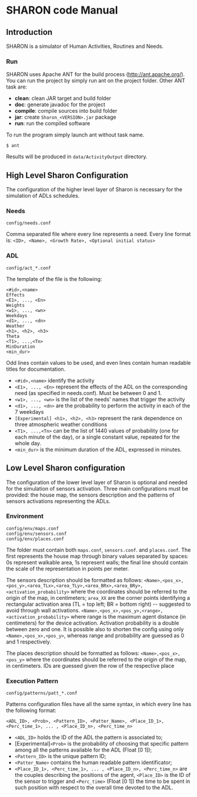 # SHARON code Manual 
## Introduction ##
SHARON is a simulator of Human Activities, Routines and Needs.

### Run ###
SHARON uses Apache ANT for the build process (http://ant.apache.org/).
You can run the project by simply run ant on the project folder.
Other ANT task are:

* **clean**: clean JAR target and build folder
* **doc**: generate javadoc for the project
* **compile**: compile sources into build folder
* **jar**: create `Sharon_<VERSION>.jar` package
* **run**: run the compiled software

To run the program simply launch ant without task name. 


    $ ant


Results will be produced in `data/ActivityOutput` directory.


## High Level Sharon Configuration ##

The configuration of the higher level layer of Sharon is necessary for the simulation of ADLs schedules.

### Needs ### 	
	
    config/needs.conf

Comma separated file where every line represents a need. 
Every line format is: `<ID>, <Name>, <Growth Rate>, <Optional initial status>`

### ADL ###

    config/act_*.conf
    
The template of the file is the following:    
    
    <#id>,<name>
    Effects
    <E1>, ..., <En>
    Weights
    <w1>, ..., <wn>
    Weekdays
    <d1>, ..., <dn> 
    Weather
    <h1>, <h2>, <h3>
    Theta
    <T1>, ...,<Tn>
    MinDuration
    <min_dur>

Odd lines contain values to be used, and even lines contain human readable titles for documentation.    

* `<#id>,<name>` identify the activity
* `<E1>, ..., <En>` represent the effects of the ADL on the corresponding need (as specified in needs.conf). Must be between 0 and 1.
* `<w1>, ..., <wn>` is the list of the needs' names that trigger the activity
* `<d1>, ..., <dn>` are the probability to perform the activity in each of the 7 weekdays
* `[Experimental] <h1>, <h2>, <h3>` represent the rank dependence on three atmospheric weather conditions
* `<T1>, ...,<Tn>` can be the list of 1440 values of probability (one for each minute of the day), or a single constant value, repeated for the whole day.
* `<min_dur>` is the minimum duration of the ADL, expressed in minutes.  

## Low Level Sharon configuration ##

The configuration of the lower level layer of Sharon is optional and needed for the simulation of sensors activation.
Three main configurations must be provided: the house map, the sensors description and the patterns of sensors activations
 representing the ADLs.

### Environment ###

    config/env/maps.conf
    config/env/sensors.conf
    config/env/places.conf

The folder must contain both `maps.conf`, `sensors.conf`. and `places.conf`. The first represents the house map through binary values
separated by spaces: 0s represent walkable area, 1s represent walls; the final line should contain the scale of the representation in points per meter.

The sensors description should be formatted as follows:
`<Name>,<pos_x>,<pos_y>,<area_TLx>,<area_TLy>,<area_BRx>,<area_BRy>,<activation_probability>` where the coordinates should 
be referred to the origin of the map, in centimeters; `area_XX` are the corner points identifying a rectangular activation
 area (TL = top left; BR = bottom right) -- suggested to avoid through wall activations. `<Name>,<pos_x>,<pos_y>,<range>,<activation_probability>` where range
is the maximum agent distance (in centimeters) for the device activation. Activation probability is a double between 
zero and one. It is possible also to shorten the config using only `<Name>,<pos_x>,<pos_y>`, whereas range and probability are guessed as 0 and 1 respectively.

<!--- Extend Places Explanation -->
The places description should be formatted as follows:
`<Name>,<pos_x>,<pos_y>` where the coordinates should be referred to the origin of the map, in centimeters. IDs are guessed given the row of the respective place


### Execution Pattern ###

    config/patterns/patt_*.conf

Patterns configuration files have all the same syntax, in which every line has the following format:

    <ADL_ID>, <Prob>, <Pattern_ID>, <Patter_Name>, <Place_ID_1>, <Perc_time_1>, ... , <Place_ID_n>, <Perc_time_n>
     
* `<ADL_ID>` holds the ID of the ADL the pattern is associated to;
* [Experimental]`<Prob>` is the probability of choosing that specific pattern among all the patterns available for the ADL (Float [0 1]); 
* `<Pattern_ID>` is the unique pattern ID; 
* `<Patter_Name>` contains the human readable pattern identificator;
* `<Place_ID_1>, <Perc_time_1>, ... , <Place_ID_n>, <Perc_time_n>` are the couples describing the positions of the agent,
 `<Place_ID>` is the ID of the sensor to trigger and `<Perc_time>` (Float [0 1]) the time to be spent in such position with respect 
 to the overall time devoted to the ADL.

